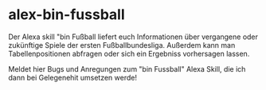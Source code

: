 # alex-bin-fussball
Der Alexa skill "bin Fußball liefert euch Informationen über vergangene oder zukünftige Spiele der ersten Fußballbundesliga. Außerdem kann man Tabellenpositionen abfragen oder sich ein Ergebniss vorhersagen lassen.

Meldet hier Bugs und Anregungen zum "bin Fussball" Alexa Skill, die ich dann bei Gelegenehit umsetzen werde!
